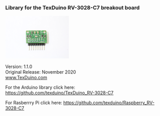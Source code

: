 ### Library for the TexDuino RV-3028-C7 breakout board


<img src="/images/TexDuino_RV-3028-C7.png"
	alt = "TexDuino_RV-3028-C7"
	width="200"	
	/>


Version: 1.1.0<br>
Original Release: November 2020<br>
www.TexDuino.com<br>


For the Arduino library click here: https://github.com/texduino/TexDuino_RV-3028-C7


For Rasberrry Pi click here: https://github.com/texduino/Raspberry_RV-3028-C7


